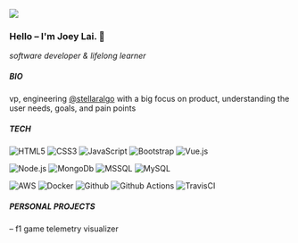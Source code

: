 ![](https://visitor-badge.glitch.me/badge?page_id=jlai403)

### Hello – I'm Joey Lai. 👋

*software developer & lifelong learner*

##### BIO
vp, engineering [@stellaralgo](https://github.com/stellaralgo) with a big focus on product, understanding the user needs, goals, and pain points

##### TECH

![HTML5](https://img.shields.io/badge/-HTML5-%23E44D27?style=flat-square&logo=html5&logoColor=ffffff)
![CSS3](https://img.shields.io/badge/-CSS3-%231572B6?style=flat-square&logo=css3)
![JavaScript](https://img.shields.io/badge/-JavaScript-%23F7DF1C?style=flat-square&logo=javascript&logoColor=000000&labelColor=%23F7DF1C&color=%23FFCE5A)
![Bootstrap](https://img.shields.io/badge/-Bootstrap-%237952b3?style=flat-square&logo=bootstrap&logoColor=ffffff)
![Vue.js](https://img.shields.io/badge/-Vue.js-%232c3e50?style=flat-square&logo=Vue.js)

![Node.js](https://img.shields.io/badge/-Node.js-%23338833?style=flat-square&logo=Node.js&logoColor=ffffff)
![MongoDb](https://img.shields.io/badge/-MongoDb-%2347A248?style=flat-square&logo=mongoDb&logoColor=ffffff)
![MSSQL](https://img.shields.io/badge/-MSSQL-%23CC2827?style=flat-square&logo=Microsoft-sql-server&logoColor=ffffff)
![MySQL](https://img.shields.io/badge/-MySQL-%234478a1?style=flat-square&logo=MySQL&logoColor=ffffff)

![AWS](https://img.shields.io/badge/-AWS-%23232F3E?style=flat-square&logo=Amazon-aws&logoColor=ffffff)
![Docker](https://img.shields.io/badge/-Docker-%232486ED?style=flat-square&logo=Docker&logoColor=ffffff)
![Github](https://img.shields.io/badge/-Github-%23181717?style=flat-square&logo=Github&logoColor=ffffff)
![Github Actions](https://img.shields.io/badge/-Github%20Actions-%232088FF?style=flat-square&logo=Github-Actions&logoColor=ffffff)
![TravisCI](https://img.shields.io/badge/-TravisCI-%233EAAAF?style=flat-square&logo=Travis-CI&logoColor=ffffff)

##### PERSONAL PROJECTS
– f1 game telemetry visualizer

<!--
**jlai403/jlai403** is a ✨ _special_ ✨ repository because its `README.md` (this file) appears on your GitHub profile.

Here are some ideas to get you started:

- 🔭 I’m currently working on ...
- 🌱 I’m currently learning ...
- 👯 I’m looking to collaborate on ...
- 🤔 I’m looking for help with ...
- 💬 Ask me about ...
- 📫 How to reach me: ...
- 😄 Pronouns: ...
- ⚡ Fun fact: ...
-->
